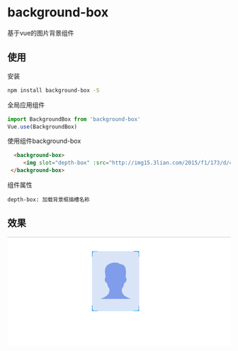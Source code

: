 # background-box

基于vue的图片背景组件

## 使用

安装
``` bash
npm install background-box -S
```

全局应用组件
``` javascript
import BackgroundBox from 'background-box'
Vue.use(BackgroundBox)
```

使用组件background-box
``` html
  <background-box>
     <img slot="depth-box" :src="http://img15.3lian.com/2015/f1/173/d/40.jpg"/>
 </background-box>
```

组件属性
```
depth-box: 加载背景框插槽名称

```

## 效果
![image](https://github.com/qq1060844713/background-box/blob/master/background.png)
